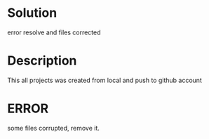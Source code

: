 # Solution
error resolve and files corrected 

# Description
This all projects was created from local and push to github account

# ERROR
some files corrupted, remove it. 